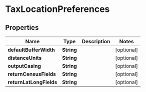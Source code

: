 
# TaxLocationPreferences

## Properties
Name | Type | Description | Notes
------------ | ------------- | ------------- | -------------
**defaultBufferWidth** | **String** |  |  [optional]
**distanceUnits** | **String** |  |  [optional]
**outputCasing** | **String** |  |  [optional]
**returnCensusFields** | **String** |  |  [optional]
**returnLatLongFields** | **String** |  |  [optional]



